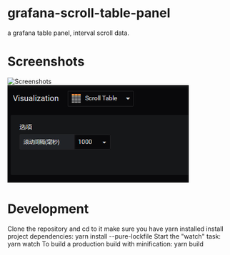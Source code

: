 # grafana-scroll-table-panel
a grafana table panel, interval scroll data.

# Screenshots
![Screenshots](https://github.com/gtlions/grafana-scroll-table-panel/tree/master/src/img "Screenshots")
![Option](https://github.com/gtlions/grafana-scroll-table-panel/blob/master/src/img/option.png "Option")

# Development
Clone the repository and cd to it
make sure you have yarn installed
install project dependencies: yarn install --pure-lockfile
Start the "watch" task: yarn watch
To build a production build with minification: yarn build